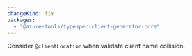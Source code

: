 ```yaml
---
changeKind: fix
packages:
  - "@azure-tools/typespec-client-generator-core"
---
```


Consider `@clientLocation` when validate client name collision.